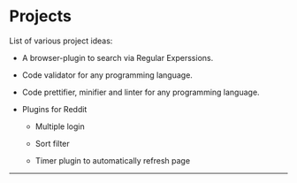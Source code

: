 # Projects

List of various project ideas:

-   A browser-plugin to search via Regular Experssions.

-   Code validator for any programming language.

-   Code prettifier, minifier and linter for any programming language.

-   Plugins for Reddit

    -   Multiple login

    -   Sort filter

    -   Timer plugin to automatically refresh page

---

